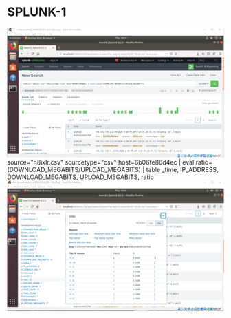 # SPLUNK-1
<img src="https://github.com/MateiGanea/SPLUNK-1/blob/main/screenshots/ratio command.png?raw=true" alt="network diagram">
source="n8ixlr.csv" sourcetype="csv" host=6b06fe86d4ec | eval ratio=(DOWNLOAD_MEGABITS/UPLOAD_MEGABITS) | table _time, IP_ADDRESS, DOWNLOAD_MEGABITS, UPLOAD_MEGABITS, ratio
<img src="https://github.com/MateiGanea/SPLUNK-1/blob/main/screenshots/ratio.png?raw=true" alt="network diagram">
